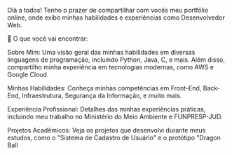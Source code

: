Olá a todos! Tenho o prazer de compartilhar com vocês meu portfólio online, onde exibo minhas habilidades e experiências como Desenvolvedor Web.

🎯 O que você vai encontrar:

Sobre Mim: Uma visão geral das minhas habilidades em diversas linguagens de programação, incluindo Python, Java, C, e mais. Além disso, compartilho minha experiência em tecnologias modernas, como AWS e Google Cloud.

Minhas Habilidades: Conheça minhas competências em Front-End, Back-End, Infraestrutura, Segurança da Informação, e muito mais.

Experiência Profissional: Detalhes das minhas experiências práticas, incluindo meu trabalho no Ministério do Meio Ambiente e FUNPRESP-JUD.

Projetos Acadêmicos: Veja os projetos que desenvolvi durante meus estudos, como o "Sistema de Cadastro de Usuário" e o protótipo "Dragon Ball
